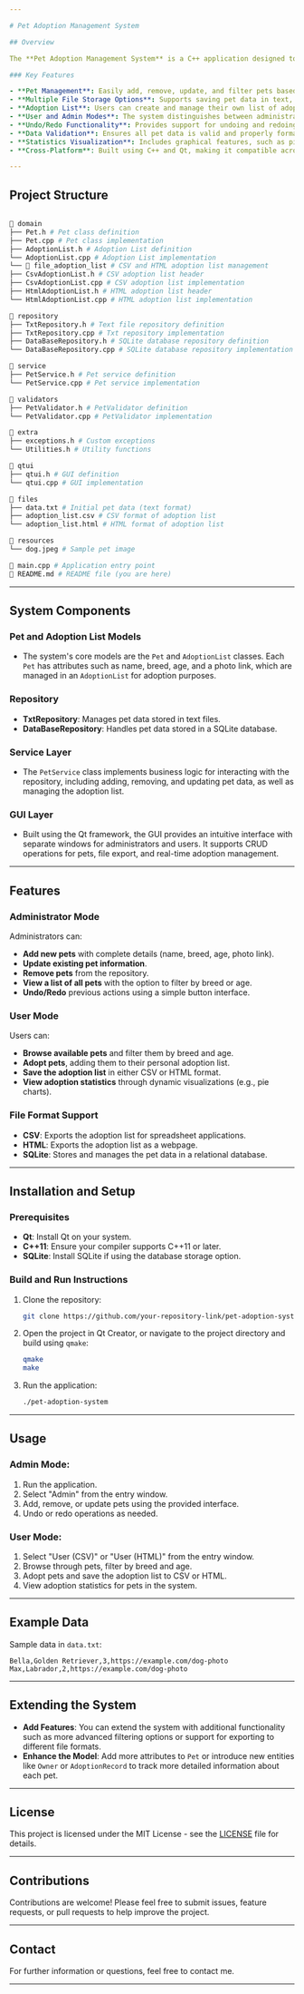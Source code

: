 ```yaml
---

# Pet Adoption Management System

## Overview

The **Pet Adoption Management System** is a C++ application designed to manage the process of pet adoptions. It features a comprehensive pet management interface, allowing administrators to add, remove, update, and filter pets. Users can view available pets and add them to their adoption list. The system leverages Qt for a clean, intuitive graphical user interface (GUI), and supports multiple storage formats (CSV, HTML, SQLite) for persistent data handling.

### Key Features

- **Pet Management**: Easily add, remove, update, and filter pets based on attributes such as age and breed.
- **Multiple File Storage Options**: Supports saving pet data in text, CSV, HTML, and SQLite database formats for flexible data management.
- **Adoption List**: Users can create and manage their own list of adopted pets, with export options in CSV or HTML.
- **User and Admin Modes**: The system distinguishes between administrator functionalities (pet management) and user functionalities (pet browsing and adoption).
- **Undo/Redo Functionality**: Provides support for undoing and redoing actions in the admin panel.
- **Data Validation**: Ensures all pet data is valid and properly formatted before adding it to the repository.
- **Statistics Visualization**: Includes graphical features, such as pie charts, to represent statistics (e.g., distribution of pets by age).
- **Cross-Platform**: Built using C++ and Qt, making it compatible across multiple platforms.

---
```


## Project Structure

```bash

📁 domain
├── Pet.h # Pet class definition
├── Pet.cpp # Pet class implementation
├── AdoptionList.h # Adoption List definition
└── AdoptionList.cpp # Adoption List implementation
└── 📁 file_adoption_list # CSV and HTML adoption list management
├── CsvAdoptionList.h # CSV adoption list header
├── CsvAdoptionList.cpp # CSV adoption list implementation
├── HtmlAdoptionList.h # HTML adoption list header
└── HtmlAdoptionList.cpp # HTML adoption list implementation

📁 repository
├── TxtRepository.h # Text file repository definition
├── TxtRepository.cpp # Txt repository implementation
├── DataBaseRepository.h # SQLite database repository definition
└── DataBaseRepository.cpp # SQLite database repository implementation

📁 service
├── PetService.h # Pet service definition
└── PetService.cpp # Pet service implementation

📁 validators
├── PetValidator.h # PetValidator definition
└── PetValidator.cpp # PetValidator implementation

📁 extra
├── exceptions.h # Custom exceptions
└── Utilities.h # Utility functions

📁 qtui
├── qtui.h # GUI definition
└── qtui.cpp # GUI implementation

📁 files
├── data.txt # Initial pet data (text format)
├── adoption_list.csv # CSV format of adoption list
└── adoption_list.html # HTML format of adoption list

📁 resources
└── dog.jpeg # Sample pet image

📁 main.cpp # Application entry point
📁 README.md # README file (you are here)
```

---

## System Components

### **Pet and Adoption List Models**
- The system's core models are the `Pet` and `AdoptionList` classes. Each `Pet` has attributes such as name, breed, age, and a photo link, which are managed in an `AdoptionList` for adoption purposes.
  
### **Repository**
- **TxtRepository**: Manages pet data stored in text files.
- **DataBaseRepository**: Handles pet data stored in a SQLite database.
  
### **Service Layer**
- The `PetService` class implements business logic for interacting with the repository, including adding, removing, and updating pet data, as well as managing the adoption list.

### **GUI Layer**
- Built using the Qt framework, the GUI provides an intuitive interface with separate windows for administrators and users. It supports CRUD operations for pets, file export, and real-time adoption management.

---

## Features

### **Administrator Mode**
Administrators can:
- **Add new pets** with complete details (name, breed, age, photo link).
- **Update existing pet information**.
- **Remove pets** from the repository.
- **View a list of all pets** with the option to filter by breed or age.
- **Undo/Redo** previous actions using a simple button interface.

### **User Mode**
Users can:
- **Browse available pets** and filter them by breed and age.
- **Adopt pets**, adding them to their personal adoption list.
- **Save the adoption list** in either CSV or HTML format.
- **View adoption statistics** through dynamic visualizations (e.g., pie charts).

### **File Format Support**
- **CSV**: Exports the adoption list for spreadsheet applications.
- **HTML**: Exports the adoption list as a webpage.
- **SQLite**: Stores and manages the pet data in a relational database.

---

## Installation and Setup

### Prerequisites

- **Qt**: Install Qt on your system.
- **C++11**: Ensure your compiler supports C++11 or later.
- **SQLite**: Install SQLite if using the database storage option.

### Build and Run Instructions

1. Clone the repository:

   ```bash
   git clone https://github.com/your-repository-link/pet-adoption-system.git
   ```

2. Open the project in Qt Creator, or navigate to the project directory and build using `qmake`:

   ```bash
   qmake
   make
   ```

3. Run the application:

   ```bash
   ./pet-adoption-system
   ```

---

## Usage

### Admin Mode:
1. Run the application.
2. Select "Admin" from the entry window.
3. Add, remove, or update pets using the provided interface.
4. Undo or redo operations as needed.

### User Mode:
1. Select "User (CSV)" or "User (HTML)" from the entry window.
2. Browse through pets, filter by breed and age.
3. Adopt pets and save the adoption list to CSV or HTML.
4. View adoption statistics for pets in the system.

---

## Example Data

Sample data in `data.txt`:

```
Bella,Golden Retriever,3,https://example.com/dog-photo
Max,Labrador,2,https://example.com/dog-photo
```

---

## Extending the System

- **Add Features**: You can extend the system with additional functionality such as more advanced filtering options or support for exporting to different file formats.
- **Enhance the Model**: Add more attributes to `Pet` or introduce new entities like `Owner` or `AdoptionRecord` to track more detailed information about each pet.

---

## License

This project is licensed under the MIT License - see the [LICENSE](LICENSE) file for details.

---

## Contributions

Contributions are welcome! Please feel free to submit issues, feature requests, or pull requests to help improve the project.

---

## Contact

For further information or questions, feel free to contact me.

---

